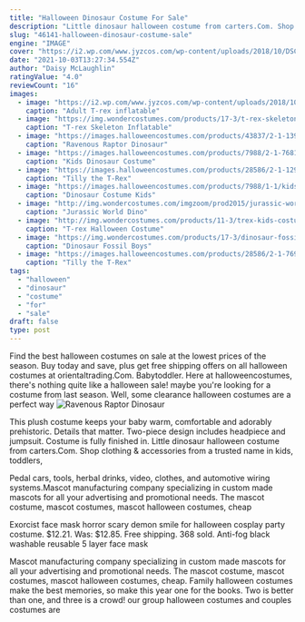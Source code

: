 ```yaml
---
title: "Halloween Dinosaur Costume For Sale"
description: "Little dinosaur halloween costume from carters.Com. Shop clothing & accessories from a trusted name in kids, toddlers,"
slug: "46141-halloween-dinosaur-costume-sale"
engine: "IMAGE"
cover: "https://i2.wp.com/www.jyzcos.com/wp-content/uploads/2018/10/DSC_0190-成人.jpg?fit=1500%2C1500&ssl=1"
date: "2021-10-03T13:27:34.554Z"
author: "Daisy McLaughlin"
ratingValue: "4.0"
reviewCount: "16"
images:
  - image: "https://i2.wp.com/www.jyzcos.com/wp-content/uploads/2018/10/DSC_0190-成人.jpg?fit=1500%2C1500&ssl=1"
    caption: "Adult T-rex inflatable"
  - image: "https://img.wondercostumes.com/products/17-3/t-rex-skeleton-inflatable-boys-costume.jpg"
    caption: "T-rex Skeleton Inflatable"
  - image: "https://images.halloweencostumes.com/products/43837/2-1-139102/child-ravenous-raptor-costume-alt-7.jpg"
    caption: "Ravenous Raptor Dinosaur"
  - image: "https://images.halloweencostumes.com/products/7988/2-1-76810/kids-dinosaur-costume.jpg"
    caption: "Kids Dinosaur Costume"
  - image: "https://images.halloweencostumes.com/products/28586/2-1-129002/tilly-the-t-rex-girls-dinosaur-costume-alt-1.jpg"
    caption: "Tilly the T-Rex"
  - image: "https://images.halloweencostumes.com/products/7988/1-1/kids-dinosaur-costume-main-upd.jpg"
    caption: "Dinosaur Costume Kids"
  - image: "http://img.wondercostumes.com/imgzoom/prod2015/jurassic-world-creature-reacher-costume.jpg"
    caption: "Jurassic World Dino"
  - image: "http://img.wondercostumes.com/products/11-3/trex-kids-costume.jpg"
    caption: "T-rex Halloween Costume"
  - image: "https://img.wondercostumes.com/products/17-3/dinosaur-fossil-boys-toddler-costume.jpg"
    caption: "Dinosaur Fossil Boys"
  - image: "https://images.halloweencostumes.com/products/28586/2-1-76913/tilly-the-t-rex-girls-dinosaur-costume.jpg"
    caption: "Tilly the T-Rex"
tags:
  - "halloween"
  - "dinosaur"
  - "costume"
  - "for"
  - "sale"
draft: false
type: post
---
```


Find the best halloween costumes on sale at the lowest prices of the season. Buy today and save, plus get free shipping offers on all halloween costumes at orientaltrading.Com.  Babytoddler. Here at halloweencostumes, there's nothing quite like a halloween sale! maybe you're looking for a costume from last season. Well, some clearance halloween costumes are a perfect way
![Ravenous Raptor Dinosaur](https://images.halloweencostumes.com/products/43837/2-1-139102/child-ravenous-raptor-costume-alt-7.jpg "Ravenous Raptor Dinosaur")

This plush costume keeps your baby warm, comfortable and adorably prehistoric. Details that matter. Two-piece design includes headpiece and jumpsuit. Costume is fully finished in. Little dinosaur halloween costume from carters.Com. Shop clothing &amp; accessories from a trusted name in kids, toddlers,
<!--inArticleAds-->

<!--galleryOne-->

Pedal cars, tools, herbal drinks, video, clothes, and automotive wiring systems.Mascot manufacturing company specializing in custom made mascots for all your advertising and promotional needs. The mascot costume, mascot costumes, mascot halloween costumes, cheap
<!--inArticleAds-->

<!--galleryTwo-->

Exorcist face mask horror scary demon smile for halloween cosplay party costume. $12.21. Was: $12.85. Free shipping. 368 sold. Anti-fog black washable reusable 5 layer face mask
<!--galleryThree-->

Mascot manufacturing company specializing in custom made mascots for all your advertising and promotional needs. The mascot costume, mascot costumes, mascot halloween costumes, cheap. Family halloween costumes make the best memories, so make this year one for the books. Two is better than one, and three is a crowd! our group halloween costumes and couples costumes are